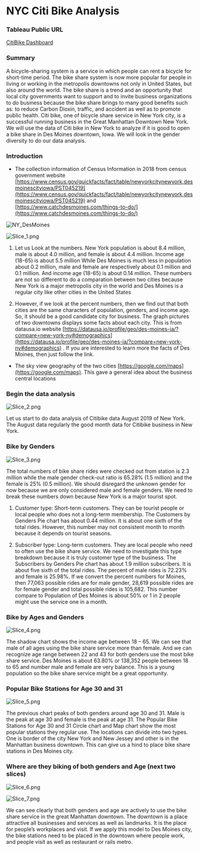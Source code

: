 # NYC Citi Bike Analysis 

### Tableau Public URL

[CitiBike Dashboard](https://public.tableau.com/profile/kha.t.nguyen#!/vizhome/Citibikes_15872526301380/Challenge14)

### Summary 

A bicycle-sharing system is a service in which people can rent a bicycle for short-time period. The bike share system is now more popular for people in living or working in the metropolis downtowns not only in United States, but also around the world. The bike share is a trend and an opportunity that local city governments want to support and to invite business organizations to do business because the bike share brings to many good benefits such as: to reduce Carbon Dioxin, traffic, and accident as well as  to promote public health. Citi bike, one of bicycle share service in New York city, is a successful running business in the Great Manhattan Downtown New York. We will use the data of Citi bike in New York to analyze if it is good to open a bike share in Des Moines downtown, Iowa. We will look in the gender diversity to do our data analysis.

### Introduction

- The collection information of Census Information in 2018 from census government website [https://www.census.gov/quickfacts/fact/table/newyorkcitynewyork,desmoinescityiowa/PST045219](https://www.census.gov/quickfacts/fact/table/newyorkcitynewyork,desmoinescityiowa/PST045219) and [https://www.catchdesmoines.com/things-to-do/](https://www.catchdesmoines.com/things-to-do/)

![NY_DesMoines](U.S.%20Census%20Bureau%20QuickFacts_%20New%20York%20city%2C%20New%20York%3B%20Des%20Moines%20city%2C%20Iowa.png)

![Slice_1.png](Slice_1.png)

1.	Let us Look at the numbers. New York population is about 8.4 million, male is about 4.0 million, and female is about 4.4 million. Income age (18-65) is about 5.5 million While Des Moines is much less in population about 0.2 million, male and female are respectively about 0.1 million and 0.1 million. And income age (18-65) is about 0.14 million. These numbers are not so different to do a comparation between two cities because New York is a major metropolis city in the world and Des Moines is a regular city like other cities in the United States

2.	However, if we look at the percent numbers, then we find out that both cities are the same characters of population, genders, and income age. So, it should be a good candidate city for business.
The graph pictures of two downtowns displays some facts about each city. This is from datausa.io website [https://datausa.io/profile/geo/des-moines-ia/?compare=new-york-ny#demographics](https://datausa.io/profile/geo/des-moines-ia/?compare=new-york-ny#demographics) . If you are interested to learn more the facts of Des Moines, then just follow the link.

- The sky view geography of the two cities [https://google.com/maps](https://google.com/maps). This gave a general idea about the business central locations

### Begin the data analysis

![Slice_2.png](Slice_2.png)

Let us start to do data analysis of Citibike data August 2019 of New York. The August data regularly the good month data for Citibike business in New York.

### Bike by Genders

![Slice_3.png](Slice_3.png)

The total numbers of bike share rides were checked out from station is 2.3 million while the male gender check-out ratio is 65.28% (1.5 million) and the female is 25% (0.5 million). We should disregard the unknown gender for now because we are only considered male and female genders. We need to break these numbers down because New York is a major tourist spot. 

1. Customer type: Short-term customers. They can be tourist people or local people who does not a long-term membership. The Customers by Genders Pie chart has about 0.44 million. It is about one sixth of the total rides. However, this number may not consistent month to month because it depends on tourist seasons.

2. Subscriber type: Long-term customers. They are local people who need to often use the bike share service. We need to investigate this type breakdown because it is truly customer type of the business. The Subscribers by Genders Pie chart has about 1.9 million subscribers. It is about five sixth of the total rides. The percent of male rides is 72.23% and female is 25.98%. If we convert the percent numbers for Moines, then 77,063 possible rides are for male gender, 28,619 possible rides are for female gender and total possible rides is 105,682. This number compare to Population of Des Moines is about 50% or 1 in 2 people might use the service one in a month.

### Bike by Ages and Genders

![Slice_4.png](Slice_4.png)

The shadow chart shows the income age between 18 – 65. We can see that male of all ages using the bike share service more than female. And we can recognize age range between 22 and 43 for both genders use the most bike share service. Des Moines is about 63.80% or 138,352 people between 18 to 65 and number male and female are very balance. This is a young population so the bike share service might be a great opportunity.

### Popular Bike Stations for Age 30 and 31

![Slice_5.png](Slice_5.png)

The previous chart peaks of both genders around age 30 and 31. Male is the peak at age 30 and female is the peak at age 31. The Popular Bike Stations for Age 30 and 31 Circle chart and Map chart show the most popular stations they regular use. The locations can divide into two types. One is border of the city New York and New Jessey and other is in the Manhattan business downtown. This can give us a hind to place bike share stations in Des Moines city.

### Where are they biking of both genders and Age (next two slices) 

![Slice_6.png](Slice_6.png)

![Slice_7.png](Slice_7.png)

We can see clearly that both genders and age are actively to use the bike share service in the great Manhattan downtown. The downtown is a place attractive all businesses and services as well as landmarks. It is the place for people’s workplaces and visit. If we apply this model to Des Moines city, the bike stations need to be placed in the downtown where people work, and people visit as well as restaurant or rails metro.
